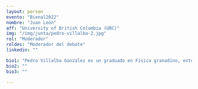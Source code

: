 ```yaml
---
layout: person
evento: "Bienal2022"
nombre: "Juan León"
aff: "University of British Columbia (UBC)"
img: "/img/junta/pedro-villalba-2.jpg"
rol: "Moderador"
roldes: "Moderador del debate"
linkedin: ""

bio1: "Pedro Villalba González es un graduado en Física granadino, estudiando un máster de Física en la University of British Columbia (Vancouver). Se está especializando en Cosmología Observacional, trabajando en el diseño de un radiotelescopio que pretende ayudar en la búsqueda de modos B en el Fondo Cósmico de Microondas. En el pasado ha estado interesado en la Física de la Materia Condensada computacional, simulando materiales bidimensionales. Interesado por la cultura de su tierra, Andalucía, no deja pasar un febrero sin ver el COAC."
bio2: ""
bio3: ""

---
```

